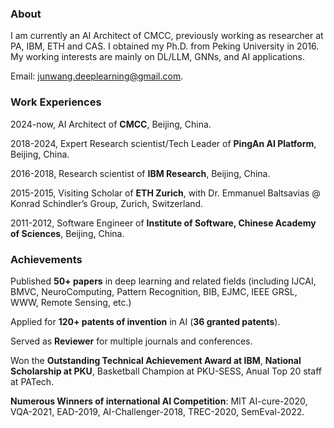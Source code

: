 ### About

I am currently an AI Architect of CMCC, previously working as researcher at PA, IBM, ETH and CAS. I obtained my Ph.D. from Peking University in 2016. My working interests are mainly on DL/LLM, GNNs, and AI applications.

Email: [junwang.deeplearning@gmail.com](mailto:junwang.deeplearning@gmail.com).

### Work Experiences

2024-now, AI Architect of **CMCC**, Beijing, China. 

2018-2024, Expert Research scientist/Tech Leader of **PingAn AI Platform**, Beijing, China.

2016-2018, Research scientist of **IBM Research**, Beijing, China.

2015-2015, Visiting Scholar of **ETH Zurich**, with Dr. Emmanuel Baltsavias @ Konrad Schindler’s Group, Zurich, Switzerland.

2011-2012, Software Engineer of **Institute of Software, Chinese Academy of Sciences**, Beijing, China.

### Achievements

Published **50+ papers** in deep learning and related fields (including IJCAI, BMVC, NeuroComputing, Pattern Recognition, BIB, EJMC, IEEE GRSL, WWW, Remote Sensing, etc.)

Applied for **120+ patents of invention** in AI (**36 granted patents**).

Served as **Reviewer** for multiple journals and conferences.

Won the **Outstanding Technical Achievement Award at IBM**, **National Scholarship at PKU**, Basketball Champion at PKU-SESS,  Anual Top 20 staff at PATech.

**Numerous Winners of international AI Competition**: MIT AI-cure-2020, VQA-2021, EAD-2019, AI-Challenger-2018, TREC-2020, SemEval-2022.
